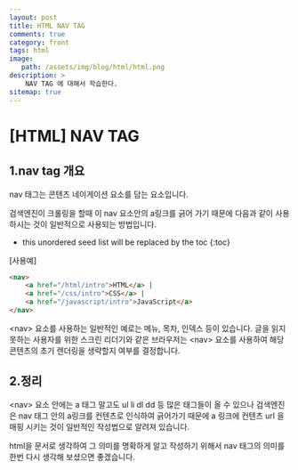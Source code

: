 ```yaml
---
layout: post
title: HTML NAV TAG
comments: true
category: front
tags: html
image: 
   path: /assets/img/blog/html/html.png 
description: >
    NAV TAG 에 대해서 학습한다. 
sitemap: true
---
```


# [HTML] NAV TAG

## 1.nav tag 개요
nav 태그는 콘텐츠 네이게이션 요소를 담는 요소입니다. 

검색엔진이 크롤링을 할때 이 nav 요소안의 a링크를 긁어 가기 때문에 다음과 같이 사용하시는 것이 일반적으로 사용되는 방법입니다.

<!--more-->

* this unordered seed list will be replaced by the toc
{:toc}

[사용예]
```html 
<nav>
    <a href="/html/intro">HTML</a> |
    <a href="/css/intro">CSS</a> |
    <a href="/javascript/intro">JavaScript</a>
</nav>
```

\<nav\> 요소를 사용하는 일반적인 예로는 메뉴, 목차, 인덱스 등이 있습니다.
글을 읽지 못하는 사용자를 위한 스크린 리더기와 같은 브라우저는 \<nav\> 요소를 사용하여 해당 콘텐츠의 초기 렌더링을 생략할지 여부를 결정합니다.

## 2.정리
\<nav\> 요소 안에는 a 태그 말고도 ul li dl dd 등 많은 태그들이 올 수 있으나 검색엔진은 nav 태그 안의 a링크를 컨텐츠로 인식하여 긁어가기 때문에 a 링크에 컨텐츠 url 을 매핑 시키는 것이 일반적인 작성법으로 알려져 있습니다. 

html을 문서로 생각하여 그 의미를 명확하게 알고 작성하기 위해서 nav 태그의 의미를 한번 다시 생각해 보셨으면 좋겠습니다. 




